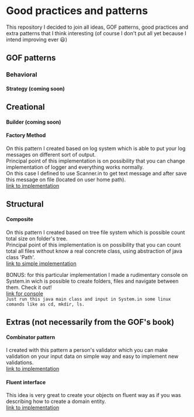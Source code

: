 # Good practices and patterns
This repository I decided to join all ideas, GOF patterns, good practices and extra patterns that I think interesting (of course I don't put all yet because I intend improving ever :smiley:)

## GOF patterns
### Behavioral
#### Strategy (coming soon)

## Creational
#### Builder (coming soon)

#### Factory Method
On this pattern I created based on log system which is able to put your log messages on different sort of output.\
Principal point of this implementation is on possibility that you can change implementation of logger and everything works normally.\
On this case I defined to use Scanner.in to get text message and after save this message on file (located on user home path).\
[link to implementation](https://github.com/marlonklc/design-patterns/blob/master/src/main/java/com/marlonklc/designpatterns/creational/FactoryMethod/FactoryMethodApp.java)

## Structural
#### Composite
On this pattern I created based on tree file system which is possible count total size on folder's tree.\
Principal point of this implementation is on possibility that you can count total all files without know a real concrete class, using abstraction of java class 'Path'.\
[link to simple implementation](https://github.com/marlonklc/design-patterns/blob/master/src/main/java/com/marlonklc/designpatterns/structural/Composite/CompositeApp.java)

BONUS: for this particular implementation I made a rudimentary console on System.in wich is possible to create folders, files and navigate between them. Check it out!\
[link for console](https://github.com/marlonklc/design-patterns/blob/master/src/main/java/com/marlonklc/designpatterns/structural/Composite/TerminalCompositeApp.java) \
`Just run this java main class and input in System.in some linux comands like as cd, mkdir, ls.`

## Extras (not necessarily from the GOF's book)
#### Combinator pattern
I created with this pattern a person's validator which you can make validation on your input data on simple way and easy to implement new validations.\
[link to implementation](https://github.com/marlonklc/design-patterns/blob/master/src/main/java/com/marlonklc/designpatterns/extras/CombinatorPattern/CombinatorPatternApp.java)

#### Fluent interface
This idea is very great to create your objects on fluent way as if you was describing how to create a domain entity.\
[link to implementation](https://github.com/marlonklc/design-patterns/blob/master/src/main/java/com/marlonklc/designpatterns/extras/FluentInterface/FluentInterfaceApp.java)
